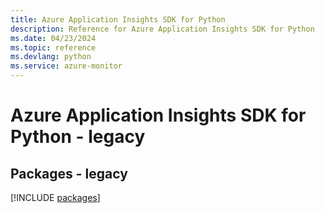 ```yaml
---
title: Azure Application Insights SDK for Python
description: Reference for Azure Application Insights SDK for Python
ms.date: 04/23/2024
ms.topic: reference
ms.devlang: python
ms.service: azure-monitor
---
```

# Azure Application Insights SDK for Python - legacy
## Packages - legacy
[!INCLUDE [packages](application-insights-index.md)]